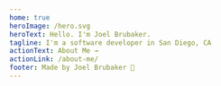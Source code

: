 ```yaml
---
home: true
heroImage: /hero.svg
heroText: Hello. I'm Joel Brubaker.
tagline: I'm a software developer in San Diego, CA
actionText: About Me →
actionLink: /about-me/
footer: Made by Joel Brubaker 🤠
---
```

